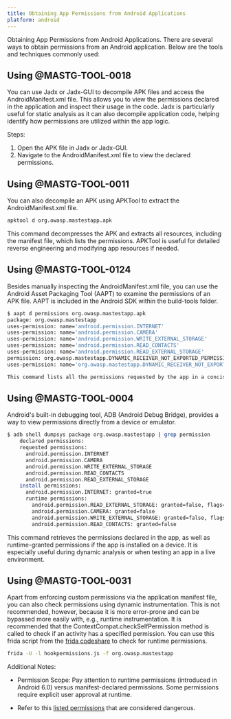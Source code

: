 ```yaml
--- 
title: Obtaining App Permissions from Android Applications
platform: android 
---
```


Obtaining App Permissions from Android Applications. There are several ways to obtain permissions from an Android application. Below are the tools and techniques commonly used:

## Using @MASTG-TOOL-0018

You can use Jadx or Jadx-GUI to decompile APK files and access the AndroidManifest.xml file. This allows you to view the permissions declared in the application and inspect their usage in the code. Jadx is particularly useful for static analysis as it can also decompile application code, helping identify how permissions are utilized within the app logic.

Steps:

1. Open the APK file in Jadx or Jadx-GUI.
2. Navigate to the AndroidManifest.xml file to view the declared permissions.

## Using @MASTG-TOOL-0011

You can also decompile an APK using APKTool to extract the AndroidManifest.xml file.

```bash
apktool d org.owasp.mastestapp.apk
```

This command decompresses the APK and extracts all resources, including the manifest file, which lists the permissions.
APKTool is useful for detailed reverse engineering and modifying app resources if needed.

## Using @MASTG-TOOL-0124

Besides manually inspecting the AndroidManifest.xml file, you can use the Android Asset Packaging Tool (AAPT) to examine the permissions of an APK file. AAPT is included in the Android SDK within the build-tools folder.

```bash
$ aapt d permissions org.owasp.mastestapp.apk
package: org.owasp.mastestapp
uses-permission: name='android.permission.INTERNET'
uses-permission: name='android.permission.CAMERA'
uses-permission: name='android.permission.WRITE_EXTERNAL_STORAGE'
uses-permission: name='android.permission.READ_CONTACTS'
uses-permission: name='android.permission.READ_EXTERNAL_STORAGE'
permission: org.owasp.mastestapp.DYNAMIC_RECEIVER_NOT_EXPORTED_PERMISSION
uses-permission: name='org.owasp.mastestapp.DYNAMIC_RECEIVER_NOT_EXPORTED_PERMISSION'

This command lists all the permissions requested by the app in a concise format, saving time compared to manual inspection.
```

## Using @MASTG-TOOL-0004

Android's built-in debugging tool, ADB (Android Debug Bridge), provides a way to view permissions directly from a device or emulator.

```bash
$ adb shell dumpsys package org.owasp.mastestapp | grep permission
    declared permissions:
    requested permissions:
      android.permission.INTERNET
      android.permission.CAMERA
      android.permission.WRITE_EXTERNAL_STORAGE
      android.permission.READ_CONTACTS
      android.permission.READ_EXTERNAL_STORAGE
    install permissions:
      android.permission.INTERNET: granted=true
      runtime permissions:
        android.permission.READ_EXTERNAL_STORAGE: granted=false, flags=[ RESTRICTION_INSTALLER_EXEMPT]
        android.permission.CAMERA: granted=false
        android.permission.WRITE_EXTERNAL_STORAGE: granted=false, flags=[ RESTRICTION_INSTALLER_EXEMPT]
        android.permission.READ_CONTACTS: granted=false
```

This command retrieves the permissions declared in the app, as well as runtime-granted permissions if the app is installed on a device. It is especially useful during dynamic analysis or when testing an app in a live environment.

## Using @MASTG-TOOL-0031

Apart from enforcing custom permissions via the application manifest file, you can also check permissions using dynamic instrumentation. This is not recommended, however, because it is more error-prone and can be bypassed more easily with, e.g., runtime instrumentation. It is recommended that the ContextCompat.checkSelfPermission method is called to check if an activity has a specified permission. You can use this frida script from the [frida codeshare](https://codeshare.frida.re/@ScreaMy7/hookpermissions/) to check for runtime permissions.

```bash
frida -U -l hookpermissions.js -f org.owasp.mastestapp
```

Additional Notes:

- Permission Scope: Pay attention to runtime permissions (introduced in Android 6.0) versus manifest-declared permissions. Some permissions require explicit user approval at runtime.

- Refer to this [listed permissions](https://stackoverflow.com/questions/36936914/list-of-android-permissions-normal-permissions-and-dangerous-permissions-in-api) that are considered dangerous.
